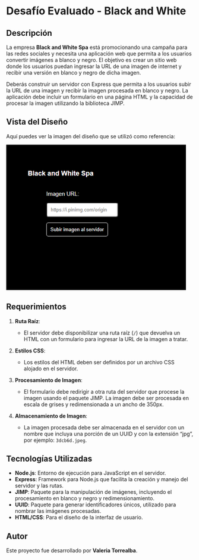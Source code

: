 # Desafío Evaluado - Black and White

## Descripción

La empresa **Black and White Spa** está promocionando una campaña para las redes sociales y necesita una aplicación web que permita a los usuarios convertir imágenes a blanco y negro. El objetivo es crear un sitio web donde los usuarios puedan ingresar la URL de una imagen de internet y recibir una versión en blanco y negro de dicha imagen.

Deberás construir un servidor con Express que permita a los usuarios subir la URL de una imagen y recibir la imagen procesada en blanco y negro. La aplicación debe incluir un formulario en una página HTML y la capacidad de procesar la imagen utilizando la biblioteca JIMP.

## Vista del Diseño

Aquí puedes ver la imagen del diseño que se utilizó como referencia:

![black](assets/screenshot/black.png)

## Requerimientos

1. **Ruta Raíz**:
   - El servidor debe disponibilizar una ruta raíz (`/`) que devuelva un HTML con un formulario para ingresar la URL de la imagen a tratar.

2. **Estilos CSS**:
   - Los estilos del HTML deben ser definidos por un archivo CSS alojado en el servidor.

3. **Procesamiento de Imagen**:
   - El formulario debe redirigir a otra ruta del servidor que procese la imagen usando el paquete JIMP. La imagen debe ser procesada en escala de grises y redimensionada a un ancho de 350px.

4. **Almacenamiento de Imagen**:
   - La imagen procesada debe ser almacenada en el servidor con un nombre que incluya una porción de un UUID y con la extensión “jpg”, por ejemplo: `3dcb6d.jpeg`.

## Tecnologías Utilizadas

- **Node.js**: Entorno de ejecución para JavaScript en el servidor.
- **Express**: Framework para Node.js que facilita la creación y manejo del servidor y las rutas.
- **JIMP**: Paquete para la manipulación de imágenes, incluyendo el procesamiento en blanco y negro y redimensionamiento.
- **UUID**: Paquete para generar identificadores únicos, utilizado para nombrar las imágenes procesadas.
- **HTML/CSS**: Para el diseño de la interfaz de usuario.

## Autor

Este proyecto fue desarrollado por **Valeria Torrealba**.

